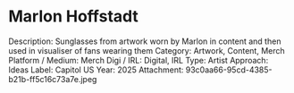 # Marlon Hoffstadt

Description: Sunglasses from artwork worn by Marlon in content and then used in visualiser of fans wearing them 
Category: Artwork, Content, Merch
Platform / Medium: Merch
Digi / IRL: Digital, IRL
Type: Artist
Approach: Ideas
Label: Capitol US
Year: 2025
Attachment: 93c0aa66-95cd-4385-b21b-ff5c16c73a7e.jpeg